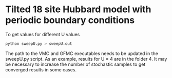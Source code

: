 # Tilted 18 site Hubbard model with periodic boundary conditions

To get values for different U values

```bash
python sweepU.py > sweepU.out
```

The path to the VMC and GFMC executables needs to be updated in the sweepU.py script.
As an example, results for U = 4 are in the folder 4. It may be necessary to increase the number of stochastic samples to get converged results in some cases.
